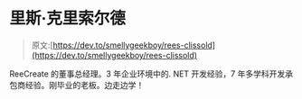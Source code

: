# 里斯·克里索尔德

> 原文:[https://dev.to/smellygeekboy/rees-clissold](https://dev.to/smellygeekboy/rees-clissold)

ReeCreate 的董事总经理。3 年企业环境中的. NET 开发经验，7 年多学科开发承包商经验。刚毕业的老板。边走边学！